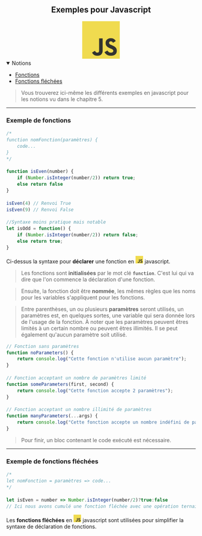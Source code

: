 <center><h2>Exemples pour Javascript</h2><img src="../../../assets/img/js.png" width="100px"></center>

<details open="open"><summary>Notions</summary>
<ul>
    <li><a href="#example-functions">Fonctions</a></li>
    <li><a href="#example-arrow-functions">Fonctions fléchées</a></li>
</ul>
</details>

> Vous trouverez ici-même les différents exemples en javascript pour les notions vu dans le chapitre 5.
---
### Exemple de fonctions<a name="example-functions"></a>
```js
/*
function nomFonction(paramètres) {
    code...
}
*/

function isEven(number) {
    if (Number.isInteger(number/2)) return true;
    else return false
}

isEven(4) // Renvoi True
isEven(9) // Renvoi False

//Syntaxe moins pratique mais notable
let isOdd = function() {
    if (Number.isInteger(number/2)) return false;
    else return true;
}
```

Ci-dessus la syntaxe pour **déclarer** une fonction en <img src="../../../assets/img/js.png" width="20px"> javascript.

> Les fonctions sont **initialisées** par le mot clé **`function`**. C'est lui qui va dire que l'on commence la déclaration d'une fonction.

> Ensuite, la fonction doit être **nommée**, les mêmes règles que les noms pour les variables s'appliquent pour les fonctions.

> Entre parenthèses, un ou plusieurs **paramètres** seront utilisés, un paramètres est, en quelques sortes, une variable qui sera donnée lors de l'usage de la fonction. À noter que les paramètres peuvent êtres limités à un certain nombre ou peuvent êtres illimités. Il se peut également qu'aucun paramètre soit utilisé.

```js
// Fonction sans paramètres
function noParameters() {
    return console.log("Cette fonction n'utilise aucun paramètre");
}

// Fonction acceptant un nombre de paramètres limité
function someParameters(first, second) {
    return console.log("Cette fonction accepte 2 paramètres");
}

// Fonction acceptant un nombre illimité de paramètres
function manyParameters(...args) {
    return console.log("Cette fonction accepte un nombre indéfini de paramètres");
}
```

> Pour finir, un bloc contenant le code exécuté est nécessaire.

---

### Exemple de fonctions fléchées<a name="example-arrow-functions"></a>
```js
/*
let nomFonction = paramètres => code...
*/

let isEven = number => Number.isInteger(number/2)?true:false
// Ici nous avons cumulé une fonction fléchée avec une opération ternaire pour optimiser le code
```

Les **fonctions fléchées** en <img src="../../../assets/img/js.png" width="20px"> javascript sont utilisées pour simplifier la syntaxe de déclaration de fonctions.
